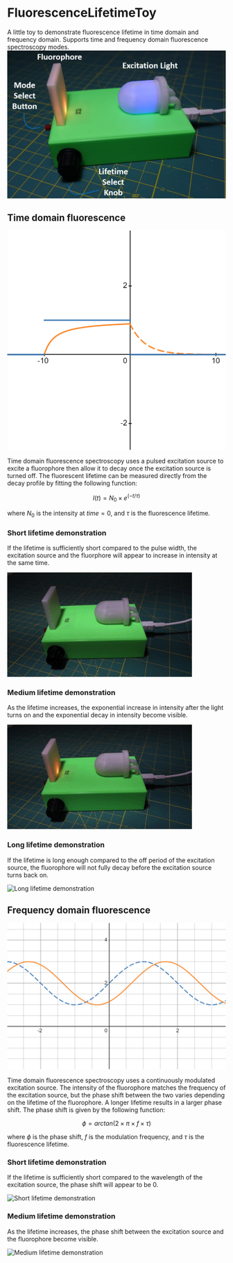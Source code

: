 # FluorescenceLifetimeToy
A little toy to demonstrate fluorescence lifetime in time domain and frequency domain. Supports time and frequency domain fluorescence spectroscopy modes.
![Image of the fluorescence lifetime demonstrator](/Images/FluorescenceLifetimeToy.png)

## Time domain fluorescence
![Graph of time domain fluorescence](/Images/TimeDomain.png)

Time domain fluorescence spectroscopy uses a pulsed excitation source to excite a fluorophore then allow it to decay once the excitation source is turned off. The fluorescent lifetime can be measured directly from the decay profile by fitting the following function:

$$ I(t) = N_0 \times e^{(-t/\tau)} $$

where $N_0$ is the intensity at $time = 0$, and $\tau$ is the fluorescence lifetime.

### Short lifetime demonstration
If the lifetime is sufficiently short compared to the pulse width, the excitation source and the fluorphore will appear to increase in intensity at the same time.

![Short lifetime demonstration](/Images/TimeDomainShortLifetime.gif)

### Medium lifetime demonstration
As the lifetime increases, the exponential increase in intensity after the light turns on and the exponential decay in intensity become visible. 

![Medium lifetime demonstration](/Images/TimeDomainMediumLifetime.gif)

### Long lifetime demonstration
If the lifetime is long enough compared to the off period of the excitation source, the fluorophore will not fully decay before the excitation source turns back on.

![Long lifetime demonstration](/Images/TimeDomainLongLifetime.gif)

## Frequency domain fluorescence
![Graph of frequency domain fluorescence](/Images/FrequencyDomain.png)

Time domain fluorescence spectroscopy uses a continuously modulated excitation source. The intensity of the fluorophore matches the frequency of the excitation source, but the phase shift between the two varies depending on the lifetime of the fluorophore. A longer lifetime results in a larger phase shift. The phase shift is given by the following function:

$$ \phi = arctan(2 \times \pi \times f \times \tau) $$

where $\phi$ is the phase shift, $f$ is the modulation frequency, and $\tau$ is the fluorescence lifetime.

### Short lifetime demonstration
If the lifetime is sufficiently short compared to the wavelength of the excitation source, the phase shift will appear to be 0.

![Short lifetime demonstration](/Images/FrequencyDomainShortLifetime.gif)

### Medium lifetime demonstration
As the lifetime increases, the phase shift between the excitation source and the fluorophore become visible. 

![Medium lifetime demonstration](/Images/FrequencyDomainMediumLifetime.gif)
